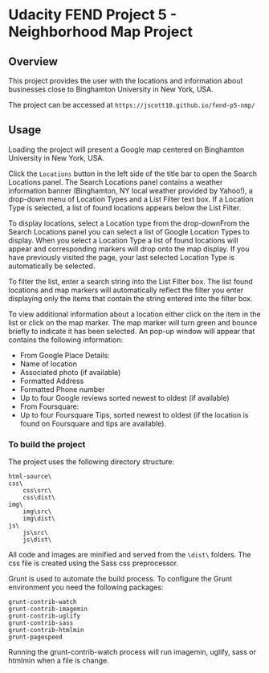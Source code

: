 # Udacity FEND Project 5 - Neighborhood Map Project

## Overview

This project provides the user with the locations and information about businesses close to Binghamton University in New York, USA.

The project can be accessed at `https://jscott10.github.io/fend-p5-nmp/`

## Usage

Loading the project will present a Google map centered on Binghamton University in New York, USA.

Click the `Locations` button in the left side of the title bar to open the Search Locations panel. The Search Locations panel contains a weather information banner (Binghamton, NY local weather provided by Yahoo!), a drop-down menu of Location Types and a List Filter text box. If a Location Type is selected, a list of found locations appears below the List Filter.

To display locations, select a Location type from the drop-downFrom the Search Locations panel you can select a list of Google Location Types to display. When you select a Location Type a list of found locations will appear and corresponding markers will drop onto the map display. If you have previously visited the page, your last selected Location Type is automatically be selected.

To filter the list, enter a search string into the List Filter box. The list found locations and map markers will automatically reflect the filter you enter displaying only the items that contain the string entered into the filter box.

To view additional information about a location either click on the item in the list or click on the map marker. The map marker will turn green and bounce briefly to indicate it has been selected. An pop-up window will appear that contains the following information:

* From Google Place Details:
 * Name of location
 * Associated photo (if available)
 * Formatted Address
 * Formatted Phone number
 * Up to four Google reviews sorted newest to oldest (if available)
* From Foursquare:
 * Up to four Foursquare Tips, sorted newest to oldest (if the location is found on Foursquare and tips are available).

### To build the project

The project uses the following directory structure:

```
html-source\
css\
    css\src\
    css\dist\
img\
    img\src\
    img\dist\
js\
 	js\src\
 	js\dist\
```

All code and images are minified and served from the `\dist\` folders. The css file is created using the Sass css preprocessor.

Grunt is used to automate the build process. To configure the Grunt environment you need the following packages:

```
grunt-contrib-watch
grunt-contrib-imagemin
grunt-contrib-uglify
grunt-contrib-sass
grunt-contrib-htmlmin
grunt-pagespeed
```

Running the grunt-contrib-watch process will run imagemin, uglify, sass or htmlmin when a file is change.

